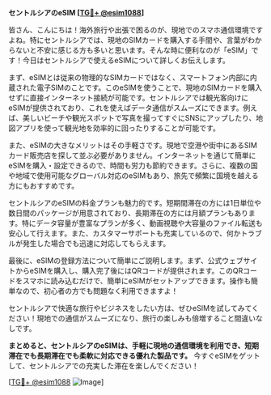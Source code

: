 **セントルシアのeSIM [[TG💪+ @esim1088](https://t.me/s/esim1088)]**

皆さん、こんにちは！海外旅行や出張で困るのが、現地でのスマホ通信環境ですよね。特にセントルシアでは、現地のSIMカードを購入する手間や、言葉がわからないと不安に感じる方も多いと思います。そんな時に便利なのが「eSIM」です！今日はセントルシアで使えるeSIMについて詳しくお伝えします。

まず、eSIMとは従来の物理的なSIMカードではなく、スマートフォン内部に内蔵された電子SIMのことです。このeSIMを使うことで、現地のSIMカードを購入せずに直接インターネット接続が可能です。セントルシアでは観光客向けにeSIMが提供されており、これを使えばデータ通信がスムーズにできます。例えば、美しいビーチや観光スポットで写真を撮ってすぐにSNSにアップしたり、地図アプリを使って観光地を効率的に回ったりすることが可能です。

また、eSIMの大きなメリットはその手軽さです。現地で空港や街中にあるSIMカード販売店を探して並ぶ必要がありません。インターネットを通じて簡単にeSIMを購入・設定できるので、時間も労力も節約できます。さらに、複数の国や地域で使用可能なグローバル対応のeSIMもあり、旅先で頻繁に国境を越える方にもおすすめです。

セントルシアのeSIMの料金プランも魅力的です。短期間滞在の方には1日単位や数日間のパッケージが用意されており、長期滞在の方には月額プランもあります。特にデータ容量が豊富なプランが多く、動画視聴や大容量のファイル転送も安心して行えます。また、カスタマーサポートも充実しているので、何かトラブルが発生した場合でも迅速に対応してもらえます。

最後に、eSIMの登録方法について簡単にご説明します。まず、公式ウェブサイトからeSIMを購入し、購入完了後にはQRコードが提供されます。このQRコードをスマホに読み込むだけで、簡単にeSIMがセットアップできます。操作も簡単なので、初心者の方でも問題なく利用できますよ！

セントルシアで快適な旅行やビジネスをしたい方は、ぜひeSIMを試してみてください！現地での通信がスムーズになり、旅行の楽しみも倍増すること間違いなしです。

**まとめると、セントルシアのeSIMは、手軽に現地の通信環境を利用でき、短期滞在でも長期滞在でも柔軟に対応できる優れた製品です。** 今すぐeSIMをゲットして、セントルシアでの充実した滞在を楽しんでください！

[[TG💪+ @esim1088](https://t.me/s/esim1088) ![Image](https://i.postimg.cc/Y0z9fWf4/image.png)]